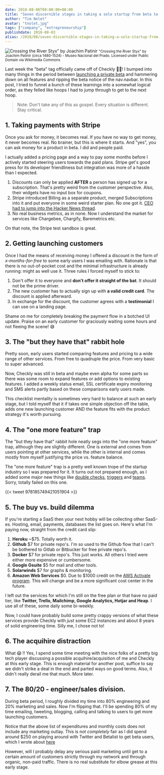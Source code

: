 ```yaml
---
date: 2018-08-06T09:00:00+00:00
title: "Seven discernible stages in taking a solo startup from beta to GA"
author: "Tim Nolet"
avatar: "tnolet.jpg"
tags: ["company", "entrepreneurship"]
publishdate: 2018-08-03
alias: /2018/08/seven-discernible-stages-in-taking-a-solo-startup-from-beta-toga/
---
```


![Crossing the River Styx" by Joachim Patinir](/blog/crossing.png)
<small> "Crossing the River Styx" by Joachim Patinir (circa 1480-1524) - Museo Nacional del Prado. Licensed under Public Domain via Wikimedia Commons</small>

Last week the "beta" tag officially came off of Checkly 🍾🎉! I bumped into many things in the period between [launching a private beta](https://hackernoon.com/things-i-learned-from-my-saas-projects-private-beta-period-cd69a11d9e58)
and hammering down on all features and ripping the beta notice of the nav.navbar. In this post, I tried to funnel a bunch of these
learnings into a somewhat logical order, as they felled like hoops I had to jump through to get to the next hoop.

<!--more-->

> Note: Don't take any of this as gospel. Every situation is different. Stay critical.

## 1. Taking payments with Stripe

Once you ask for money, it becomes real. If you have no way to get money, it never becomes real.
No brainer, but this is where it starts. And "yes", you can ask money for a product in beta. I did and people paid. 

I actually added a pricing page and a way to pay some months before I actively started steering users towards the paid plans. Stripe get's good press for its developer friendliness but integration was more of a 
hassle than I expected.

1. Discounts can only be applied **AFTER** a person has signed up for a subscription. That's pretty weird from the customer perspective. Also, their widgets have no input box for coupons.
2. Stripe introduced Billing as a separate product, merged Subscriptions into it and put everyone in some weird starter plan. No one got it. [CEO had to jump into the Hacker News thread](https://news.ycombinator.com/item?id=16766846). 
3. No real business metrics, as in none. Now I understand the market for services like Chargebee, Chargify, Baremetrics etc.

On that note, the Stripe test sandbox is great.

## 2. Getting launching customers

Once I had the means of receiving money I offered a discount in the form of *x-months-for-free* to some early users I was emailing with.
Rationale is that there is no out-of-pocket cost and the minimal infrastructure is already running: might as well use it. 
Three rules I forced myself to stick to:

1. Don't offer it to everyone and **don't offer it straight of the bat**. It should not be the prime driver.
2. The new customer has to actually sign up with **a valid credit card**. The discount is applied afterward.
3. In exchange for the discount, the customer agrees with a **testimonial** I can use on a landing page.

Shame on me for completely breaking the payment flow in a botched UI update. Praise on an early customer for graciously
waiting some hours and not fleeing the scene! 😅


## 3. The "but they have that" rabbit hole

Pretty soon, early users started comparing features and pricing to a wide range of other services. From free to quadruple the 
price. From very basic to super advanced. 

Now, Checkly was still in beta and maybe even alpha for some parts so there was some room to expand features or add options
to existing features. I added a weekly status email, SSL certificate expiry monitoring and SMS alerts partly based on these
comparisons early users made.

This checklist mentality is sometimes very hard to balance at such an early stage, but I told myself that it if takes one simple objection off the 
table, adds one new launching customer AND the feature fits with the product strategy it's worth pursuing.


## 4. The "one more feature" trap

The "but they have that" rabbit hole neatly segs into the "one more feature" trap, although they are slightly different. One 
is external and comes from users pointing at other services, while the other is internal and comes mostly from myself 
justifying the price vs. feature balance.

The "one more feature" trap is a pretty well known trope of the startup industry so I was prepared for it. It turns out not 
prepared enough, as I added some major new things like [double checks](https://checklyhq.com/docs/alerting/settings/#double-checking), 
[triggers](https://checklyhq.com/docs/browser-checks/triggers/) and [teams](https://checklyhq.com/docs/teams/). Sorry, totally failed on this one.

{{< tweet 978185749421051904 >}}

## 5. The buy vs. build dilemma

If you're starting a SaaS then your next hobby will be collecting other SaaS-es. Hosting, email, payments, databases the list goes on.
Here's what I'm paying now, straight from the credit card slip:

1. **Heroku** ~$75. Totally worth it.
2. **Github** $7 for private repo's. I'm so used to the Github flow that I can't be bothered to Gitlab or Bitbucker for free private repo's.
3. **Docker** $7 for private repo's. This just works. All others I tried were either more expensive or cumbersome.
4. **Google Gsuite** $5 for mail and other tools.
5. **Solarwinds** $7 for graphs & monitoring. 
6. **Amazon Web Services** $0. Due to $1000 credit on the [AWS Activate program](https://aws.amazon.com/activate/). This will
change and be a more significant cost center in the future.

I left out the services for which I'm still on the free plan or that have no paid tier, like **Twitter, Trello, Mailchimp, Google Analytics, Hotjar and Heap**.
I use all of these, some daily some bi-weekly.

Now, I could have probably build some pretty crappy versions of what these services provide Checkly with *just* some EC2 instances
and about 8 years of solid engineering time. Silly me, I chose not to! 

## 6. The acquihire distraction

What 😱 !! Yes, I spend some time meeting with the nice folks of a pretty big tech player discussing a possible acquihire/acquisition
of me and Checkly at this early stage. This is enough material for another post, suffice to say we didn't strike a deal in the end and
parted ways on good terms. Also, it didn't really derail me that much. More later.

## 7. The 80/20 - engineer/sales division.

During beta period, I roughly divided my time into 80% engineering and 20% marketing and sales. Now I'm flipping that.
I'll be spending 80% of my time emailing, tweeting, blogging, calling and talking to users to get more launching customers.

Notice that the above list of expenditures and monthly costs does not include any marketing outlay. This is not *completely* fair
as I did spend around $250 on playing around with Twitter and Betalist to get beta users, which I wrote about 
[here](https://hackernoon.com/things-i-learned-from-my-saas-projects-private-beta-period-cd69a11d9e58)

However, will I probably delay any serious paid marketing until get to a certain amount of customers strictly through my 
network and through organic, non-paid traffic. There is no real substitute for elbow grease at this early stage.  

